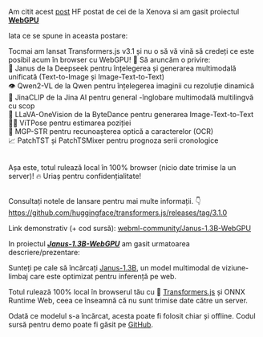 Am citit acest [post](https://huggingface.co/posts/Xenova/648607043613090) HF postat de cei de la Xenova si am gasit proiectul [**WebGPU**](https://huggingface.co/spaces/webml-community/Janus-1.3B-WebGPU)

Iata ce se spune in aceasta postare:

Tocmai am lansat Transformers.js v3.1 și nu o să vă vină să credeți ce este posibil acum în browser cu WebGPU! 🤯 Să aruncăm o privire:<br/>
🔀 Janus de la Deepseek pentru înțelegerea și generarea multimodală unificată (Text-to-Image și Image-Text-to-Text)<br/>
👁️ Qwen2-VL de la Qwen pentru înțelegerea imaginii cu rezoluție dinamică<br/>
🔢 JinaCLIP de la Jina AI pentru general -înglobare multimodală multilingvă cu scop<br/>
🌋 LLaVA-OneVision de la ByteDance pentru generarea Image-Text-to-Text<br/>
🤸‍♀️ ViTPose pentru estimarea poziției<br/>
📄 MGP-STR pentru recunoașterea optică a caracterelor (OCR)<br/>
📈 PatchTST și PatchTSMixer pentru prognoza serii cronologice<br/><br/>

Așa este, totul rulează local în 100% browser (nicio date trimise la un server)! 🔥 Uriaș pentru confidențialitate!<br/><br/>

Consultați notele de lansare pentru mai multe informații. 👇<br/>
https://github.com/huggingface/transformers.js/releases/tag/3.1.0<br/>


Link demonstrativ (+ cod sursă):
[webml-community/Janus-1.3B-WebGPU](https://huggingface.co/spaces/webml-community/Janus-1.3B-WebGPU)

In proiectul [***Janus-1.3B-WebGPU***](https://huggingface.co/spaces/webml-community/Janus-1.3B-WebGPU) am gasit urmatoarea descriere/prezentare:

Sunteți pe cale să încărcați [Janus-1.3B](https://huggingface.co/onnx-community/Janus-1.3B-ONNX), un model multimodal de viziune-limbaj care este optimizat pentru inferență pe web. 

Totul rulează 100% local în browserul tău cu 🤗 [Transformers.js](https://huggingface.co/docs/transformers.js) și ONNX Runtime Web, ceea ce înseamnă că nu sunt trimise date către un server. 

Odată ce modelul s-a încărcat, acesta poate fi folosit chiar și offline. Codul sursă pentru demo poate fi găsit pe [GitHub](https://github.com/huggingface/transformers.js-examples/tree/main/janus-webgpu).
